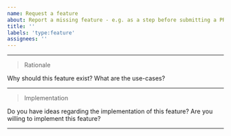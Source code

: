 ```yaml
---
name: Request a feature
about: Report a missing feature - e.g. as a step before submitting a PR
title: ''
labels: 'type:feature'
assignees: ''
---
```


-----------------------------------------------------------------------------------------------------------------------------------------------------------------------------

>Rationale

Why should this feature exist?
What are the use-cases?

-----------------------------------------------------------------------------------------------------------------------------------------------------------------------------

>Implementation

Do you have ideas regarding the implementation of this feature?
Are you willing to implement this feature?

-----------------------------------------------------------------------------------------------------------------------------------------------------------------------------
